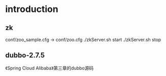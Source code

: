 # introduction

## zk
conf/zoo_sample.cfg -> conf/zoo.cfg
./zkServer.sh start
./zkServer.sh stop

## dubbo-2.7.5
《Spring Cloud Alibaba》第三章的dubbo源码